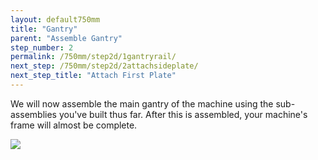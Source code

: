 ```yaml
---
layout: default750mm
title: "Gantry"
parent: "Assemble Gantry"
step_number: 2
permalink: /750mm/step2d/1gantryrail/
next_step: /750mm/step2d/2attachsideplate/
next_step_title: "Attach First Plate"
---
```

We will now assemble the main gantry of the machine using the sub-assemblies you've built thus far. After this is assembled, your machine's frame will almost be complete.

<img src="../../step2/photo/P4210454jpg18.jpg">
